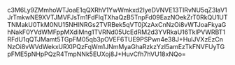 c3M6Ly9ZMmhoWTJoaE1qQXRhV1YwWmkxd2IyeDVNVE13TlRvNU5qZ3laV1JrTmkwNE9XVTJMVFJsTm1FdFlqTXhaQzB5TnpFd09EazNOekZrT0RkQU1UTTNMakU0TkM0NU15NHlNRGs2TVRBek5qVT0jXzAxCnNzOi8vWTJoaFkyaGhNakF0YVdWMFppMXdiMng1TVRNd05UcEdRM2d3YVRkaU16TklPVWRBT1RFdU1qQTJMamt5TGpFM05qb3pOVEF6TUE9PSPwn4e38J+HulJVXzEzCnNzOi8vWVdWekxURXlPQzFqWm1JNmMyaGhaRzkzYzI5amEzTkFNVFUyTGpFME5pNHpPQzR4TmpNNk5EUXoj8J+HuvCfh7hVU18xNQo=